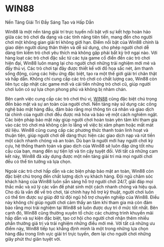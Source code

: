 # WIN88

Nền Tảng Giải Trí Đầy Sáng Tạo và Hấp Dẫn

Win88 là một nền tảng giải trí trực tuyến nổi bật với sự kết hợp hoàn hảo giữa các trò chơi đa dạng và các tính năng tiên tiến, mang đến cho người chơi một không gian giải trí không giới hạn. Điểm nổi bật của Win88 chính là giao diện người dùng thân thiện và dễ sử dụng, cho phép người chơi dễ dàng tìm kiếm trò chơi yêu thích mà không gặp phải bất kỳ trở ngại nào. Với hàng loạt các trò chơi đặc sắc từ các tựa game cổ điển đến các trò chơi hiện đại, Win88 luôn mang lại cho người chơi những trải nghiệm mới mẻ và đầy thú vị. Các trò chơi tại đây được thiết kế với đồ họa sắc nét, âm thanh sống động, cùng các hiệu ứng đặc biệt, tạo ra một thế giới giải trí chân thật và hấp dẫn. Không chỉ cung cấp các trò chơi có chất lượng cao, Win88 còn liên tục cập nhật các game mới và cải tiến những trò chơi cũ, giúp người chơi luôn có sự lựa chọn phong phú và không bị nhàm chán.

Bên cạnh việc cung cấp các trò chơi thú vị, <a href="https://win88-vn.com">WIN88</a>  cũng đặc biệt chú trọng đến bảo mật và sự an toàn của người chơi. Nền tảng này sử dụng các công nghệ bảo mật hàng đầu, đảm bảo rằng mọi thông tin cá nhân và giao dịch tài chính của người chơi đều được mã hóa và bảo vệ một cách nghiêm ngặt. Các biện pháp bảo mật này giúp người chơi hoàn toàn yên tâm khi tham gia vào các trò chơi mà không cần lo lắng về việc bị xâm phạm hoặc mất mát dữ liệu. Win88 cũng cung cấp các phương thức thanh toán linh hoạt và thuận tiện, giúp người chơi dễ dàng thực hiện các giao dịch nạp và rút tiền một cách nhanh chóng và an toàn. Dù bạn là người mới hay người chơi kỳ cựu, hệ thống thanh toán và giao dịch của Win88 sẽ luôn đáp ứng tốt nhu cầu của bạn, mang đến sự tiện lợi và tin cậy tuyệt đối. Với tất cả những cam kết này, Win88 đã xây dựng được một nền tảng giải trí mà mọi người chơi đều có thể tin tưởng và lựa chọn.

Ngoài các trò chơi hấp dẫn và các biện pháp bảo mật an toàn, Win88 còn đặc biệt chú trọng đến chất lượng dịch vụ khách hàng. Đội ngũ chăm sóc khách hàng của Win88 luôn sẵn sàng hỗ trợ người chơi 24/7, giải đáp mọi thắc mắc và xử lý các vấn đề phát sinh một cách nhanh chóng và hiệu quả. Cho dù là vấn đề về trò chơi, tài chính hay hỗ trợ kỹ thuật, người chơi luôn có thể tìm được sự giúp đỡ từ đội ngũ hỗ trợ chuyên nghiệp của Win88. Điều này không chỉ giúp người chơi cảm thấy an tâm khi tham gia mà còn đảm bảo rằng mọi trải nghiệm tại Win88 sẽ luôn được duy trì ở mức tốt nhất. Bên cạnh đó, Win88 cũng thường xuyên tổ chức các chương trình khuyến mãi hấp dẫn và sự kiện đặc biệt, tạo cơ hội cho người chơi nhận thêm nhiều phần thưởng giá trị và trải nghiệm những điều mới mẻ. Với tất cả những ưu điểm này, Win88 tiếp tục khẳng định mình là một trong những lựa chọn hàng đầu trong lĩnh vực giải trí trực tuyến, đem lại cho người chơi những giây phút thư giãn tuyệt vời.
